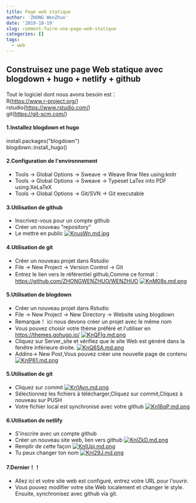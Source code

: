```yaml
---
title: Page web statique
author: 'ZHONG WenZhuo'
date: '2019-10-19'
slug: comment-faire-une-page-web-statique
categories: []
tags:
  - web
---
```


## Construisez une page Web statique avec blogdown + hugo + netlify + github  
Tout le logiciel dont nous avons besoin est：  
R(https://www.r-project.org/)  
rstudio(https://www.rstudio.com/)  
git(https://git-scm.com/)  

#### 1.Installez blogdown et hugo

install.packages("blogdown")  
blogdown::install_hugo()  
#### 2.Configuration de l'environnement  
* Tools -> Global Options -> Sweave -> Weave Rnw files using:knitr  
* Tools -> Global Options -> Sweave -> Typeset LaTex into PDF using:XeLaTeX  
* Tools -> Global Options -> Git/SVN -> Git executable

#### 3.Utilisation de github

* Inscrivez-vous pour un compte github  
* Créer un nouveau "repository"  
* Le mettre en public
[![KnusWn.md.jpg](https://s2.ax1x.com/2019/10/19/KnusWn.md.jpg)](https://imgchr.com/i/KnusWn)

#### 4.Utilisation de git

* Créer un nouveau projet dans Rstudio
* File -> New Project -> Version Control -> Git 
* Entrez le lien vers le référentiel github,Comme ce format：https://github.com/ZHONGWENZHUO/WENZHUO
[![KnM08s.md.png](https://s2.ax1x.com/2019/10/19/KnM08s.md.png)](https://imgchr.com/i/KnM08s)

#### 5.Utilisation de blogdown

* Créer un nouveau projet dans Rstudio
* File -> New Project -> New Directory -> Website using blogdown
* Remarque！ ici nous devons créer un projet avec le même nom
* Vous pouvez choisir votre thème préféré et l'utiliser en https://themes.gohugo.io/
[![KnQFIg.md.png](https://s2.ax1x.com/2019/10/19/KnQFIg.md.png)](https://imgchr.com/i/KnQFIg)
* Cliquez sur Server_site et vérifiez que le site Web est généré dans la fenêtre inférieure droite.
[![KnQ6SA.md.png](https://s2.ax1x.com/2019/10/19/KnQ6SA.md.png)](https://imgchr.com/i/KnQ6SA)
*  Addins-> New Post,Vous pouvez créer une nouvelle page de contenu
[![KnlP61.md.png](https://s2.ax1x.com/2019/10/19/KnlP61.md.png)](https://imgchr.com/i/KnlP61)

#### 5.Utilisation de git
* Cliquez sur commit
[![Kn1Avn.md.png](https://s2.ax1x.com/2019/10/19/Kn1Avn.md.png)](https://imgchr.com/i/Kn1Avn)
* Sélectionnez les fichiers à télécharger,Cliquez sur commit,Cliquez à nouveau sur PUSH
* Votre fichier local est synchronisé avec votre github
[![Kn16qP.md.png](https://s2.ax1x.com/2019/10/19/Kn16qP.md.png)](https://imgchr.com/i/Kn16qP)

#### 6.Utilisation de netlify
* S'inscrire avec un compte github
* Créer un nouveau site web, lien vers github
[![KnlZkD.md.png](https://s2.ax1x.com/2019/10/19/KnlZkD.md.png)](https://imgchr.com/i/KnlZkD)
* Remplir de cette façon
[![KnlUpj.md.png](https://s2.ax1x.com/2019/10/19/KnlUpj.md.png)](https://imgchr.com/i/KnlUpj)
* Tu peux changer ton nom
[![Knl29J.md.png](https://s2.ax1x.com/2019/10/19/Knl29J.md.png)](https://imgchr.com/i/Knl29J)

#### 7.Dernier！！
* Allez ici et votre site web est configuré, entrez votre URL pour l'ouvrir.
* Vous pouvez modifier votre site Web localement et changer le style. Ensuite, synchronisez avec github via git.